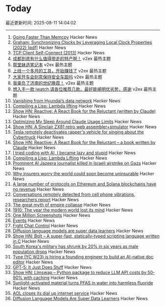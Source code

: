# Today

最近更新时间: 2025-08-11 14:04:02

--- 
1. [Going Faster Than Memcpy](https://squadrick.dev/journal/going-faster-than-memcpy) Hacker News
2. [Graham: Synchronizing Clocks by Leveraging Local Clock Properties (2022) [pdf]](https://www.usenix.org/system/files/nsdi22-paper-najafi_1.pdf) Hacker News
3. [TCP Client Self-Connect (2013)](http://sgros.blogspot.com/2013/08/tcp-client-self-connect.html) Hacker News
4. [成都到底有什么值得带走的特产啊！](https://www.v2ex.com/t/1151464) v2ex 最热主题
5. [帮堂妹选笔记本](https://www.v2ex.com/t/1151453) v2ex 最热主题
6. [上线一个多月的工具，开始赚钱了](https://www.v2ex.com/t/1151448) v2ex 最热主题
7. [大家开车会刻意保持安全车距吗](https://www.v2ex.com/t/1151447) v2ex 最热主题
8. [我辜负了济南的世纪晚霞！](https://www.v2ex.com/t/1151432) v2ex 最热主题
9. [想入手一款 iwatch,请各位推荐几款，最好能阐明优劣势，感谢](https://www.v2ex.com/t/1151422) v2ex 最热主题
10. [Vanishing from Hyundai’s data network](http://techno-fandom.org/~hobbit/cars/ev/offnet.html) Hacker News
11. [Compiling a Lisp: Lambda lifting](https://bernsteinbear.com/blog/compiling-a-lisp-12/) Hacker News
12. [Show HN: Reactive: A React Book for the Reluctant (written by Claude)](https://github.com/cloudstreet-dev/React-is-Awful) Hacker News
13. [Optimizing My Sleep Around Claude Usage Limits](https://mattwie.se/no-sleep-till-agi) Hacker News
14. [Show HN: A Sinclair ZX81 retro web assembler+simulator](https://news.ycombinator.com/item?id=44859761) Hacker News
15. [Tesla remotely deactivates rapper's vehicle for singing about the Cybertruck](https://www.threads.com/@brittainforsenate/post/DNMcEZ9yOxk) Hacker News
16. [Show HN: Reactive: A React Book for the Reluctant – a book written by Claude](https://github.com/cloudstreet-dev/React-is-Awful) Hacker News
17. [I tried coding with AI, I became lazy and stupid](https://thomasorus.com/i-tried-coding-with-ai-i-became-lazy-and-stupid) Hacker News
18. [Compiling a Lisp: Lambda Lifting](https://bernsteinbear.com/blog/compiling-a-lisp-12/) Hacker News
19. [Prominent Al Jazeera journalist killed in Israeli airstrike on Gaza](https://www.theguardian.com/world/2025/aug/10/prominent-al-jazeera-journalist-killed-in-israeli-airstrike-on-gaza) Hacker News
20. [Why insurers worry the world could soon become uninsurable](https://www.cnbc.com/2025/08/08/climate-insurers-are-worried-the-world-could-soon-become-uninsurable-.html) Hacker News
21. [A large number of protocols on Ethereum and Solana blockchains have no revenue](https://www.coindesk.com/markets/2025/07/23/disguised-unemployment-in-blockchain-data-shows-only-12-of-ethereum-25-of-solana-protocols-have-revenue) Hacker News
22. [Conversations remotely detected from cell phone vibrations, researchers report](https://www.psu.edu/news/engineering/story/conversations-remotely-detected-cell-phone-vibrations-researchers-report) Hacker News
23. [The great myth of empire collapse](https://aeon.co/essays/the-great-myth-of-empire-collapse) Hacker News
24. [1910: The year the modern world lost its mind](https://www.derekthompson.org/p/1910-the-year-the-modern-world-lost) Hacker News
25. [One Million Screenshots](https://onemillionscreenshots.com/?q=random) Hacker News
26. [Events](https://developer.mozilla.org/en-US/docs/Learn_web_development/Core/Scripting/Events) Hacker News
27. [Fight Chat Control](https://fightchatcontrol.eu/) Hacker News
28. [Diffusion language models are super data learners](https://jinjieni.notion.site/Diffusion-Language-Models-are-Super-Data-Learners-239d8f03a866800ab196e49928c019ac) Hacker News
29. [Show HN: Bolt – A super-fast, statically-typed scripting language written in C](https://github.com/Beariish/bolt) Hacker News
30. [South Korea's military has shrunk by 20% in six years as male population drops](https://www.channelnewsasia.com/east-asia/south-koreas-military-has-shrunk-20-in-six-years-male-population-drops-5287301) Hacker News
31. [Type (YC W23) is hiring a founding engineer to build an AI-native doc editor](https://www.ycombinator.com/companies/type/jobs/1idOunL-founding-product-engineer) Hacker News
32. [GPT-5: It Just Does Stuff](https://www.oneusefulthing.org/p/gpt-5-it-just-does-stuff) Hacker News
33. [Show HN: Llmswap – Python package to reduce LLM API costs by 50-90% with caching](https://pypi.org/project/llmswap) Hacker News
34. [Sunlight-activated material turns PFAS in water into harmless fluoride](https://phys.org/news/2025-08-sunlight-material-pfas-harmless-fluoride.html) Hacker News
35. [AOL closes its dial up internet service](https://www.ispreview.co.uk/index.php/2025/08/after-34-years-aol-finally-closes-its-dial-up-internet-service.html) Hacker News
36. [Diffusion Language Models Are Super Data Learners](https://jinjieni.notion.site/Diffusion-Language-Models-are-Super-Data-Learners-239d8f03a866800ab196e49928c019ac) Hacker News
